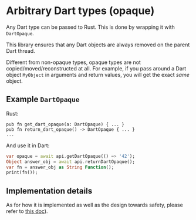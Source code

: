 # Arbitrary Dart types (opaque)

Any Dart type can be passed to Rust. This is done by wrapping it with `DartOpaque`.

This library ensures that any Dart objects are always removed on the parent Dart thread.

Different from non-opaque types, opaque types are not copied/moved/reconstructed at all. For example, if you pass around a Dart object `MyObject` in arguments and return values, you will get the exact _same_ object.

## Example `DartOpaque`

Rust:

```rust,noplayground
pub fn get_dart_opaque(a: DartOpaque) { ... }
pub fn return_dart_opaque() -> DartOpaque { ... }
...
```

And use it in Dart:

```dart
var opaque = await api.getDartOpaque(() => '42');
Object answer_obj = await api.returnDartOpaque();
var fn = answer_obj as String Function();
print(fn());
```

## Implementation details

As for how it is implemented as well as the design towards safety, please refer to [this doc](../contributing/dart_opaque_type_safety.md)).
